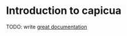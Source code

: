 # Introduction to capicua

TODO: write [great documentation](http://jacobian.org/writing/what-to-write/)
